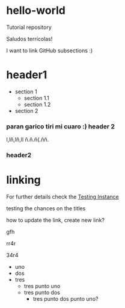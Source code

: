 # hello-world
Tutorial repository

Saludos terrícolas!

I want to link GitHub subsections :)


# header1

  
  * section 1
    * section 1.1
    * section 1.2
  * section 2

### paran garico tiri mi cuaro :) header 2

l,lñ,lñ,ll
ñ.ñ.ñ{.ññ.

### header2

# linking

For further details check the [Testing Instance](https://github.com/EUDAT-GEF/GEF/blob/master/README.md#testing_instance)

testing the chances on the titles

how to update the link, create new link?

gfh

rr4r

34r4

* uno
* dos
* tres
  * tres punto uno
  * tres punto dos
    * tres punto dos punto uno?
